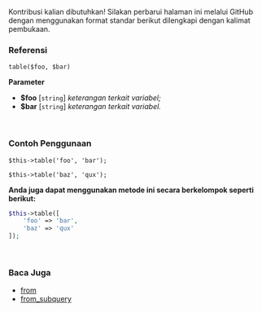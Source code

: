 Kontribusi kalian dibutuhkan!
Silakan perbarui halaman ini melalui GitHub dengan menggunakan format standar berikut dilengkapi dengan kalimat pembukaan.

### Referensi
`table($foo, $bar)`

**Parameter**
* **$foo** [`string`] *keterangan terkait variabel;*
* **$bar** [`string`] *keterangan terkait variabel.*

&nbsp;

### Contoh Penggunaan
`$this->table('foo', 'bar');`

`$this->table('baz', 'qux');`

**Anda juga dapat menggunakan metode ini secara berkelompok seperti berikut:**
```php
$this->table([
    'foo' => 'bar',
    'baz' => 'qux'
]);
```

&nbsp;

### Baca Juga
* [from](./from)
* [from_subquery](./from_subquery)
